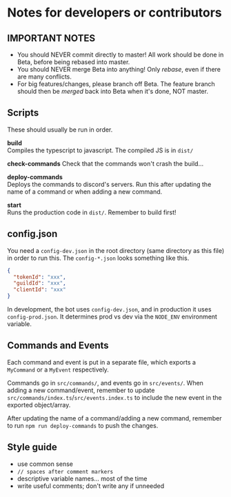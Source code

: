 # Notes for developers or contributors

## IMPORTANT NOTES

- You should NEVER commit directly to master! All work should be done
  in Beta, before being rebased into master.
- You should NEVER merge Beta into anything! Only _rebase_, even if
  there are many conflicts.
- For big features/changes, please branch off Beta. The feature branch
  should then be _merged_ back into Beta when it's done, NOT master.

## **Scripts**

These should usually be run in order.

**build**  
Compiles the typescript to javascript. The compiled JS is in `dist/`

**check-commands**
Check that the commands won't crash the build...

**deploy-commands**  
Deploys the commands to discord's servers. Run this after updating the name of a
command or when adding a new command.

**start**  
Runs the production code in `dist/`. Remember to build first!

## config.json

You need a `config-dev.json` in the root directory (same directory as this file)
in order to run this. The `config-*.json` looks something like this.

```json
{
  "tokenId": "xxx",
  "guildId": "xxx",
  "clientId": "xxx"
}
```

In development, the bot uses `config-dev.json`, and in production it uses
`config-prod.json`. It determines prod vs dev via the `NODE_ENV` environment
variable.

## Commands and Events

Each command and event is put in a separate file, which exports a `MyCommand` or
a `MyEvent` respectively.

Commands go in `src/commands/`, and events go in `src/events/`. When adding a
new command/event, remember to update
`src/commands/index.ts`/`src/events.index.ts` to include the new event in the
exported object/array.

After updating the name of a command/adding a new command, remember to run
`npm run deploy-commands` to push the changes.

## Style guide

- use common sense
- `// spaces after comment markers`
- descriptive variable names... most of the time
- write useful comments; don't write any if unneeded
